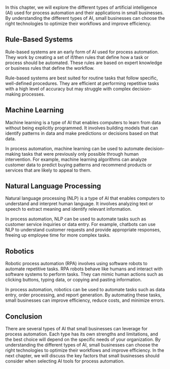 
In this chapter, we will explore the different types of artificial intelligence (AI) used for process automation and their applications in small businesses. By understanding the different types of AI, small businesses can choose the right technologies to optimize their workflows and improve efficiency.

Rule-Based Systems
------------------

Rule-based systems are an early form of AI used for process automation. They work by creating a set of if/then rules that define how a task or process should be automated. These rules are based on expert knowledge or business rules that define the workflow.

Rule-based systems are best suited for routine tasks that follow specific, well-defined procedures. They are efficient at performing repetitive tasks with a high level of accuracy but may struggle with complex decision-making processes.

Machine Learning
----------------

Machine learning is a type of AI that enables computers to learn from data without being explicitly programmed. It involves building models that can identify patterns in data and make predictions or decisions based on that data.

In process automation, machine learning can be used to automate decision-making tasks that were previously only possible through human intervention. For example, machine learning algorithms can analyze customer data to predict buying patterns and recommend products or services that are likely to appeal to them.

Natural Language Processing
---------------------------

Natural language processing (NLP) is a type of AI that enables computers to understand and interpret human language. It involves analyzing text or speech to extract meaning and identify relevant information.

In process automation, NLP can be used to automate tasks such as customer service inquiries or data entry. For example, chatbots can use NLP to understand customer requests and provide appropriate responses, freeing up employee time for more complex tasks.

Robotics
--------

Robotic process automation (RPA) involves using software robots to automate repetitive tasks. RPA robots behave like humans and interact with software systems to perform tasks. They can mimic human actions such as clicking buttons, typing data, or copying and pasting information.

In process automation, robotics can be used to automate tasks such as data entry, order processing, and report generation. By automating these tasks, small businesses can improve efficiency, reduce costs, and minimize errors.

Conclusion
----------

There are several types of AI that small businesses can leverage for process automation. Each type has its own strengths and limitations, and the best choice will depend on the specific needs of your organization. By understanding the different types of AI, small businesses can choose the right technologies to optimize their workflows and improve efficiency. In the next chapter, we will discuss the key factors that small businesses should consider when selecting AI tools for process automation.
